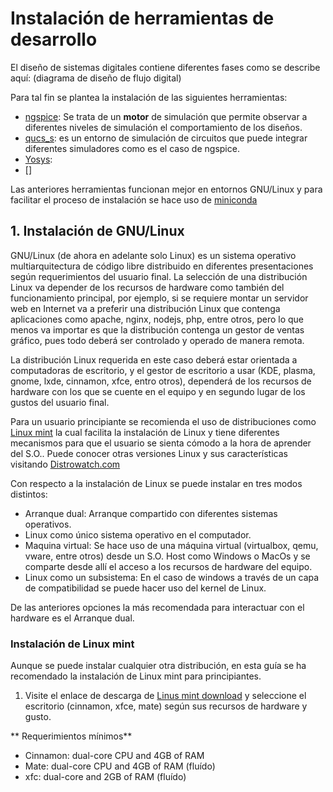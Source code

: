 # Instalación de herramientas de desarrollo

El diseño de sistemas digitales contiene diferentes fases como se describe aquí: (diagrama de diseño de flujo digital)

Para tal fin se plantea la instalación de las siguientes herramientas:

* [ngspice](): Se trata de un **motor** de simulación que permite observar a diferentes niveles de simulación el comportamiento de los diseños.
* [qucs_s](): es un entorno de simulación de circuitos que puede integrar diferentes simuladores como es el caso de ngspice.
* [Yosys]():
* []

Las anteriores herramientas funcionan mejor en entornos GNU/Linux y para facilitar el proceso de instalación
se hace uso de [miniconda]()

## 1. Instalación de GNU/Linux

GNU/Linux (de ahora en adelante solo Linux) es un sistema operativo multiarquitectura de código
libre distribuido en diferentes presentaciones según requerimientos del usuario final. La selección
de una distribución Linux va depender de los recursos de hardware como también del funcionamiento principal,
por ejemplo, si se requiere montar un servidor web en Internet va a preferir una distribución Linux
que contenga aplicaciones como apache, nginx, nodejs, php, entre otros, pero lo que menos va importar
es que la distribución contenga un gestor de ventas gráfico, pues todo deberá ser controlado y operado de manera
remota.

La distribución Linux requerida en este caso deberá estar orientada a computadoras de escritorio, y el 
gestor de escritorio a usar (KDE, plasma, gnome, lxde, cinnamon, xfce, entro otros), dependerá
de los recursos de hardware con los que se cuente en el equipo y en segundo lugar de los gustos del usuario
final.

Para un usuario principiante se recomienda el uso de distribuciones como 
[Linux mint](https://www.linuxmint.com/download.php) la cual facilita la 
instalación de Linux y tiene diferentes mecanismos para que el usuario se sienta
cómodo a la hora de aprender del S.O.. Puede conocer otras versiones Linux y sus características visitando
[Distrowatch.com](https://distrowatch.com/)

Con respecto a la instalación de Linux se puede instalar en tres modos distintos:

* Arranque dual: Arranque compartido con diferentes sistemas operativos.
* Linux como único sistema operativo en el computador.
* Maquina virtual: Se hace uso de una máquina virtual (virtualbox, qemu, vware, entre otros) desde un
S.O. Host como Windows o MacOs y se comparte desde allí el acceso a los recursos de hardware del equipo.
* Linux como un subsistema: En el caso de windows a través de un capa de compatibilidad se puede hacer
uso del kernel de Linux.

De las anteriores opciones la más recomendada para interactuar con el hardware es el Arranque dual.

### Instalación de Linux mint

Aunque se puede instalar cualquier otra distribución, en esta guía se ha recomendado la instalación
de Linux mint para principiantes.

1. Visite el enlace de descarga de [Linus mint download](https://www.linuxmint.com/download.php) y seleccione
el escritorio (cinnamon, xfce, mate) según sus recursos de hardware y gusto.

** Requerimientos mínimos**

* Cinnamon: dual-core CPU and 4GB of RAM
* Mate: dual-core CPU and 4GB of RAM (fluído)
* xfc: dual-core and 2GB of RAM (fluído)


